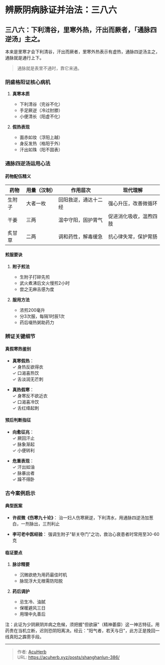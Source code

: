 # 辨厥阴病脉证并治法：三八六


## 三八六：下利清谷，里寒外热，汗出而厥者，「通脉四逆汤」主之。

<!--more-->

本来是里寒才会下利清谷，汗出而厥者，里寒外热表示有虚热，通脉四逆汤主之，通脉就是通行上下。

> 通脉就是表里不通时，靠它来通。

### 阴盛格阳证核心病机
1. **真寒本质**
   - 下利清谷（完谷不化）
   - 手足厥逆（冷过肘膝）
   - 小便清长（阳虚不化）

2. **假热表现**
   - 面赤如妆（浮阳上越）
   - 身反发热（格阳于外）
   - 汗出如珠（阳不固表）

### 通脉四逆汤运用心法

#### 药物配伍精义
| 药物   | 用量（汉制） | 作用层次               | 现代理解               |
|--------|--------------|------------------------|------------------------|
| 生附子 | 大者一枚     | 回阳救逆，通达十二经   | 强心升压，改善微循环   |
| 干姜   | 三两         | 温中守阳，固护胃气     | 促进消化吸收，温煦四肢 |
| 炙甘草 | 二两         | 调和药性，解毒缓急     | 抗心律失常，保护胃肠   |

#### 煎服要诀
1. **附子煎法**
   - 生附子打碎先煎
   - 武火煮沸后文火慢煎2小时
   - 尝之无麻舌感为度

2. **服用方法**
   - 浓煎200毫升
   - 分3次服，每隔1时辰1次
   - 药后啜热粥助药力

### 辨证关键细节

#### 真假寒热鉴别
- **真寒假热**：  
  ✓ 身热反欲得衣  
  ✓ 口渴喜热饮  
  ✓ 舌淡润无芒刺  

- **真热假寒**：  
  ✓ 身寒反不欲近衣  
  ✓ 口渴喜冷饮  
  ✓ 舌红绛起刺  

#### 预后判断指征
- **向愈征兆**：  
  ✓ 厥回汗止  
  ✓ 脉象渐起  
  ✓ 小便转利  

- **危重表现**：  
  ✓ 汗出如油  
  ✓ 脉暴出者  
  ✓ 躁不得卧  

### 古今案例启示

#### 典型医案
- **许叔微《伤寒九十论》**：
  治一妇人伤寒厥逆，下利清水，用通脉四逆汤加葱白，一剂脉出，三剂利止

- **李可老中医经验**：
  强调生附子"斩关夺门"之功，救治心衰患者时常用至30-60克

#### 临证要点
1. **脉诊精要**
   - 沉微欲绝为用药最佳时机
   - 脉现浮大无根需防阳脱

2. **药后调护**
   - 忌生冷、油腻
   - 保暖避风三日
   - 用理中丸善后

注：此证为少阴厥阴并病之危候，须把握"但欲寐"（精神萎靡）这一神志特征。用药贵在当机立断，迟则恐阴阳离决。经云："阳气者，若天与日"，此方正是挽回一线真阳之霹雳手段。

---

> 作者: [AcuHerb](https://acuherb.xyz)  
> URL: https://acuherb.xyz/posts/shanghanlun-386/  


